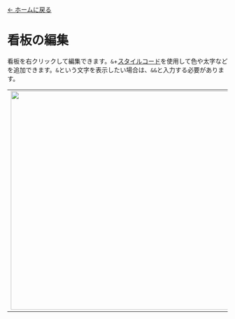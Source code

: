 [← ホームに戻る](../)
# 看板の編集

看板を右クリックして編集できます。`&`+[スタイルコード](https://minecraft.fandom.com/zh/wiki/樣式代碼)を使用して色や太字などを追加できます。`&`という文字を表示したい場合は、`&&`と入力する必要があります。

<table>
    <tr><td><img src="https://i.imgur.com/2MqywQK.png" width="500"/></td><td><img src="https://i.imgur.com/xUbt4Zg.png" width="500"/></td></tr>
</table>
